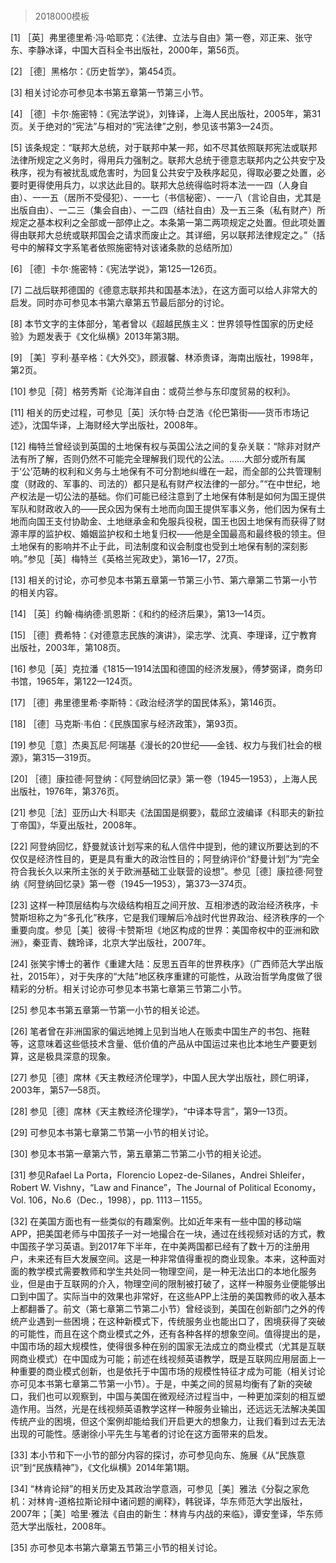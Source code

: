 # 
> 2018000模板



[1] ［英］弗里德里希·冯·哈耶克：《法律、立法与自由》第一卷，邓正来、张守东、李静冰译，中国大百科全书出版社，2000年，第56页。



[2] ［德］黑格尔：《历史哲学》，第454页。



[3] 相关讨论亦可参见本书第五章第一节第三小节。



[4] ［德］卡尔·施密特：《宪法学说》，刘锋译，上海人民出版社，2005年，第31页。关于绝对的“宪法”与相对的“宪法律”之别，参见该书第3—24页。



[5] 该条规定：“联邦大总统，对于联邦中某一邦，如不尽其依照联邦宪法或联邦法律所规定之义务时，得用兵力强制之。联邦大总统于德意志联邦内之公共安宁及秩序，视为有被扰乱或危害时，为回复公共安宁及秩序起见，得取必要之处置，必要时更得使用兵力，以求达此目的。联邦大总统得临时将本法一一四（人身自由）、一一五（居所不受侵犯）、一一七（书信秘密）、一一八（言论自由，尤其是出版自由）、一二三（集会自由）、一二四（结社自由）及一五三条（私有财产）所规定之基本权利之全部或一部停止之。本条第一第二两项规定之处置。但此项处置得由联邦大总统或联邦国会之请求而废止之。其详细，另以联邦法律规定之。”（括号中的解释文字系笔者依照施密特对该诸条款的总结所加）



[6] ［德］卡尔·施密特：《宪法学说》，第125—126页。



[7] 二战后联邦德国的《德意志联邦共和国基本法》，在这方面可以给人非常大的启发。同时亦可参见本书第六章第五节最后部分的讨论。



[8] 本节文字的主体部分，笔者曾以《超越民族主义：世界领导性国家的历史经验》为题发表于《文化纵横》2013年第3期。



[9] ［美］亨利·基辛格：《大外交》，顾淑馨、林添贵译，海南出版社，1998年，第2页。



[10] 参见［荷］格劳秀斯《论海洋自由：或荷兰参与东印度贸易的权利》。



[11] 相关的历史过程，可参见［英］沃尔特·白芝浩《伦巴第街——货币市场记述》，沈国华译，上海财经大学出版社，2008年。



[12] 梅特兰曾经谈到英国的土地保有权与英国公法之间的复杂关联：“除非对财产法有所了解，否则仍然不可能完全理解我们现代的公法。……大部分或所有属于‘公’范畴的权利和义务与土地保有不可分割地纠缠在一起，而全部的公共管理制度（财政的、军事的、司法的）都只是私有财产权法律的一部分。”“在中世纪，地产权法是一切公法的基础。你们可能已经注意到了土地保有体制是如何为国王提供军队和财政收入的——民众因为保有土地而向国王提供军事义务，他们因为保有土地而向国王支付协助金、土地继承金和免服兵役税，国王也因土地保有而获得了财源丰厚的监护权、婚姻监护权和土地复归权——他是全国最高和最终极的领主。但土地保有的影响并不止于此，司法制度和议会制度也受到土地保有制的深刻影响。”参见［英］梅特兰《英格兰宪政史》，第16—17，27页。



[13] 相关的讨论，亦可参见本书第五章第一节第三小节、第六章第二节第一小节的相关内容。



[14] ［英］约翰·梅纳德·凯恩斯：《和约的经济后果》，第13—14页。



[15] ［德］费希特：《对德意志民族的演讲》，梁志学、沈真、李理译，辽宁教育出版社，2003年，第108页。



[16] 参见［英］克拉潘《1815—1914法国和德国的经济发展》，傅梦弼译，商务印书馆，1965年，第122—124页。



[17] ［德］弗里德里希·李斯特：《政治经济学的国民体系》，第146页。



[18] ［德］马克斯·韦伯：《民族国家与经济政策》，第93页。



[19] 参见［意］杰奥瓦尼·阿瑞基《漫长的20世纪——金钱、权力与我们社会的根源》，第315—319页。



[20] ［德］康拉德·阿登纳：《阿登纳回忆录》第一卷（1945—1953），上海人民出版社，1976年，第376页。



[21] 参见［法］亚历山大·科耶夫《法国国是纲要》，载邱立波编译《科耶夫的新拉丁帝国》，华夏出版社，2008年。



[22] 阿登纳回忆，舒曼就该计划写来的私人信件中提到，他的建议所要达到的不仅仅是经济性目的，更是具有重大的政治性目的；阿登纳评价“舒曼计划”为“完全符合我长久以来所主张的关于欧洲基础工业联营的设想”。参见［德］康拉德·阿登纳《阿登纳回忆录》第一卷（1945—1953），第373—374页。



[23] 这样一种顶层结构与次级结构相互之间开放、互相渗透的政治经济秩序，卡赞斯坦称之为“多孔化”秩序，它是我们理解后冷战时代世界政治、经济秩序的一个重要向度。参见［美］彼得·卡赞斯坦《地区构成的世界：美国帝权中的亚洲和欧洲》，秦亚青、魏玲译，北京大学出版社，2007年。



[24] 张笑宇博士的著作《重建大陆：反思五百年的世界秩序》（广西师范大学出版社，2015年），对于失序的“大陆”地区秩序重建的可能性，从政治哲学角度做了很精彩的分析。相关讨论亦可参见本书第七章第三节第二小节。



[25] 参见本书第五章第一节第一小节的相关论述。



[26] 笔者曾在非洲国家的偏远地摊上见到当地人在贩卖中国生产的书包、拖鞋等，这意味着这些低技术含量、低价值的产品从中国运过来也比本地生产要更划算，这是极具深意的现象。



[27] 参见［德］席林《天主教经济伦理学》，中国人民大学出版社，顾仁明译，2003年，第57—58页。



[28] 参见［德］席林《天主教经济伦理学》，“中译本导言”，第9—13页。



[29] 可参见本书第七章第二节第一小节的相关讨论。



[30] 参见本书第一章第六节，第五章第二节第二小节的相关论述。



[31] 参见Rafael La Porta，Florencio Lopez-de-Silanes，Andrei Shleifer，Robert W. Vishny，“Law and Finance”，The Journal of Political Economy，Vol. 106，No.6（Dec.，1998），pp. 1113－1155。



[32] 在美国方面也有一些类似的有趣案例。比如近年来有一些中国的移动端APP，把美国老师与中国孩子一对一地撮合在一块，通过在线视频对话的方式，教中国孩子学习英语。到2017年下半年，在中美两国都已经有了数十万的注册用户，未来还有巨大发展空间。这是一种非常值得重视的商业现象。本来，这种面对面的教学模式需要教师和学生共处同一物理空间，是一种无法出口的本地化服务业，但是由于互联网的介入，物理空间的限制被打破了，这样一种服务业便能够出口到中国了。实际当中的效果也非常好，在这些APP上注册的美国教师的收入基本上都翻番了。前文（第七章第二节第二小节）曾经谈到，美国在创新部门之外的传统产业遇到一些困境；在这种新模式下，传统服务业也能出口了，困境获得了突破的可能性，而且在这个商业模式之外，还有各种各样的想象空间。值得提出的是，中国市场的超大规模性，使得很多种在别的国家无法成立的商业模式（尤其是互联网商业模式）在中国成为可能；前述在线视频英语教学，既是互联网应用层面上一种重要的商业模式创新，也是依托于中国市场的规模性特征才成为可能（相关讨论亦可见本书第七章第二节第一小节）。于是，中美之间的贸易均衡有了新的突破口，我们也可以观察到，中国与美国在微观经济过程当中，一种更加深刻的相互塑造作用。当然，光是在线视频英语教学这样一种服务业输出，还远远无法解决美国传统产业的困境，但这个案例却能给我们开启更大的想象力，让我们看到过去无法出现的可能性。感谢徐小平先生与笔者的讨论在这方面带来的启发。



[33] 本小节和下一小节的部分内容的探讨，亦可参见向东、施展《从“民族意识”到“民族精神”》，《文化纵横》2014年第1期。



[34] “林肯论辩”的相关历史及其政治学意涵，可参见［美］雅法《分裂之家危机：对林肯-道格拉斯论辩中诸问题的阐释》，韩锐译，华东师范大学出版社，2007年；［美］哈里·雅法《自由的新生：林肯与内战的来临》，谭安奎译，华东师范大学出版社，2008年。



[35] 亦可参见本书第六章第五节第三小节的相关讨论。

